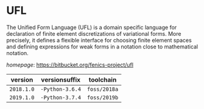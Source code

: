 # UFL

The Unified Form Language (UFL) is a domain specific language   for declaration of finite element discretizations of variational forms.   More precisely, it defines a flexible interface for choosing finite element   spaces and defining expressions for weak forms in a notation close to   mathematical notation.

*homepage*: <https://bitbucket.org/fenics-project/ufl>

version | versionsuffix | toolchain
--------|---------------|----------
``2018.1.0`` | ``-Python-3.6.4`` | ``foss/2018a``
``2019.1.0`` | ``-Python-3.7.4`` | ``foss/2019b``
